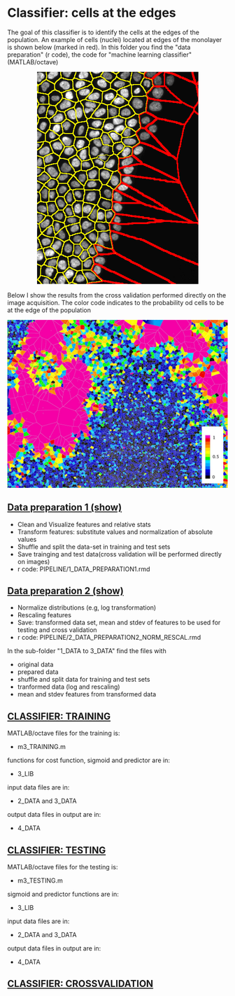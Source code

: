 # Classifier: cells at the edges

The goal of this classifier is to identify the cells at the edges of the population. An example of cells (nuclei) located at edges of the monolayer is shown below (marked in red). In this folder you find the "data preparation" (r code), the code for "machine learning classifier" (MATLAB/octave)

<div style="text-align:center"><img src="./border_cell_example.png" alt="An example of cells (nuclei) located at edges of the monolayer is shown below (marked in red)"> </div>

Below I show the results from the cross validation performed directly on the image acquisition. The color code indicates to the probability od cells to be at the edge of the population

<div style="text-align:center"><img src="./IMG/CA_24H_NUCL.JPG" alt="An example of cells classified according to their position respect to the edge (color code refers to the probability)"> </div>

## [Data preparation 1 (show)](https://cdn.rawgit.com/rempic/MACHINE-LEARNING-Edge-Cells-classifier/master/PIPELINE/1_DATA_PREPARATION1.html)

- Clean and Visualize features and relative stats
- Transform features: substitute values and normalization of absolute values
- Shuffle and split the data-set in training and test sets
- Save trainging and test data(cross validation will be performed directly on images)
- r code: PIPELINE/1_DATA_PREPARATION1.rmd

## [Data preparation 2 (show)](https://cdn.rawgit.com/rempic/MACHINE-LEARNING-Edge-Cells-classifier/master/PIPELINE/2_DATA_PREPARATION2_NORM_RESCAL.html)
- Normalize distributions (e.g, log transformation)
- Rescaling features
- Save: transformed data set, mean and stdev of features to be used for testing and cross validation 
- r code: PIPELINE/2_DATA_PREPARATION2_NORM_RESCAL.rmd

In the sub-folder "1_DATA to 3_DATA" find the files with 
  - original data
  - prepared data  
  - shuffle and split data for training and test sets
  - tranformed data (log and rescaling)
  - mean and stdev features from transformed data
  


## [CLASSIFIER: TRAINING](/PIPELINE/)
MATLAB/octave files for the training is:
  - m3_TRAINING.m

functions for cost function, sigmoid and predictor are in:
 - 3_LIB

input data files are in:
 - 2_DATA and 3_DATA

output data files in output are in:
 - 4_DATA

## [CLASSIFIER: TESTING](/PIPELINE/)
MATLAB/octave files for the testing is:
  - m3_TESTING.m

sigmoid and predictor functions are in:
 - 3_LIB

input data files are in:
 - 2_DATA and 3_DATA

output data files in output are in:
 - 4_DATA


## [CLASSIFIER: CROSSVALIDATION](/PIPELINE/)








